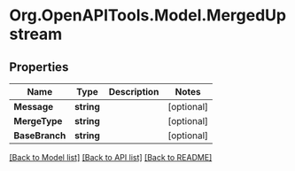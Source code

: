 # Org.OpenAPITools.Model.MergedUpstream

## Properties

Name | Type | Description | Notes
------------ | ------------- | ------------- | -------------
**Message** | **string** |  | [optional] 
**MergeType** | **string** |  | [optional] 
**BaseBranch** | **string** |  | [optional] 

[[Back to Model list]](../README.md#documentation-for-models) [[Back to API list]](../README.md#documentation-for-api-endpoints) [[Back to README]](../README.md)

